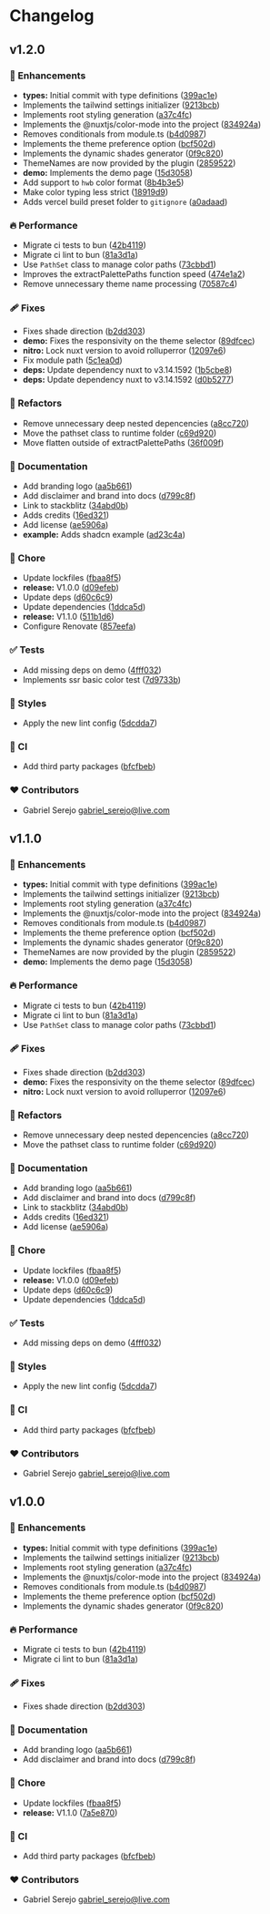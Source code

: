 # Changelog


## v1.2.0


### 🚀 Enhancements

- **types:** Initial commit with type definitions ([399ac1e](https://github.com/TutorFx/nuxt-palette/commit/399ac1e))
- Implements the tailwind settings initializer ([9213bcb](https://github.com/TutorFx/nuxt-palette/commit/9213bcb))
- Implements root styling generation ([a37c4fc](https://github.com/TutorFx/nuxt-palette/commit/a37c4fc))
- Implements the @nuxtjs/color-mode into the project ([834924a](https://github.com/TutorFx/nuxt-palette/commit/834924a))
- Removes conditionals from module.ts ([b4d0987](https://github.com/TutorFx/nuxt-palette/commit/b4d0987))
- Implements the theme preference option ([bcf502d](https://github.com/TutorFx/nuxt-palette/commit/bcf502d))
- Implements the dynamic shades generator ([0f9c820](https://github.com/TutorFx/nuxt-palette/commit/0f9c820))
- ThemeNames are now provided by the plugin ([2859522](https://github.com/TutorFx/nuxt-palette/commit/2859522))
- **demo:** Implements the demo page ([15d3058](https://github.com/TutorFx/nuxt-palette/commit/15d3058))
- Add support to `hwb` color format ([8b4b3e5](https://github.com/TutorFx/nuxt-palette/commit/8b4b3e5))
- Make color typing less strict ([18919d9](https://github.com/TutorFx/nuxt-palette/commit/18919d9))
- Adds vercel build preset folder to `gitignore` ([a0adaad](https://github.com/TutorFx/nuxt-palette/commit/a0adaad))

### 🔥 Performance

- Migrate ci tests to bun ([42b4119](https://github.com/TutorFx/nuxt-palette/commit/42b4119))
- Migrate ci lint to bun ([81a3d1a](https://github.com/TutorFx/nuxt-palette/commit/81a3d1a))
- Use `PathSet` class to manage color paths ([73cbbd1](https://github.com/TutorFx/nuxt-palette/commit/73cbbd1))
- Improves the extractPalettePaths function speed ([474e1a2](https://github.com/TutorFx/nuxt-palette/commit/474e1a2))
- Remove unnecessary theme name processing ([70587c4](https://github.com/TutorFx/nuxt-palette/commit/70587c4))

### 🩹 Fixes

- Fixes shade direction ([b2dd303](https://github.com/TutorFx/nuxt-palette/commit/b2dd303))
- **demo:** Fixes the responsivity on the theme selector ([89dfcec](https://github.com/TutorFx/nuxt-palette/commit/89dfcec))
- **nitro:** Lock nuxt version to avoid rolluperror ([12097e6](https://github.com/TutorFx/nuxt-palette/commit/12097e6))
- Fix module path ([5c1ea0d](https://github.com/TutorFx/nuxt-palette/commit/5c1ea0d))
- **deps:** Update dependency nuxt to v3.14.1592 ([1b5cbe8](https://github.com/TutorFx/nuxt-palette/commit/1b5cbe8))
- **deps:** Update dependency nuxt to v3.14.1592 ([d0b5277](https://github.com/TutorFx/nuxt-palette/commit/d0b5277))

### 💅 Refactors

- Remove unnecessary deep nested depencencies ([a8cc720](https://github.com/TutorFx/nuxt-palette/commit/a8cc720))
- Move the pathset class to runtime folder ([c69d920](https://github.com/TutorFx/nuxt-palette/commit/c69d920))
- Move flatten outside of extractPalettePaths ([36f009f](https://github.com/TutorFx/nuxt-palette/commit/36f009f))

### 📖 Documentation

- Add branding logo ([aa5b661](https://github.com/TutorFx/nuxt-palette/commit/aa5b661))
- Add disclaimer and brand into docs ([d799c8f](https://github.com/TutorFx/nuxt-palette/commit/d799c8f))
- Link to stackblitz ([34abd0b](https://github.com/TutorFx/nuxt-palette/commit/34abd0b))
- Adds credits ([16ed321](https://github.com/TutorFx/nuxt-palette/commit/16ed321))
- Add license ([ae5906a](https://github.com/TutorFx/nuxt-palette/commit/ae5906a))
- **example:** Adds shadcn example ([ad23c4a](https://github.com/TutorFx/nuxt-palette/commit/ad23c4a))

### 🏡 Chore

- Update lockfiles ([fbaa8f5](https://github.com/TutorFx/nuxt-palette/commit/fbaa8f5))
- **release:** V1.0.0 ([d09efeb](https://github.com/TutorFx/nuxt-palette/commit/d09efeb))
- Update deps ([d60c6c9](https://github.com/TutorFx/nuxt-palette/commit/d60c6c9))
- Update dependencies ([1ddca5d](https://github.com/TutorFx/nuxt-palette/commit/1ddca5d))
- **release:** V1.1.0 ([511b1d6](https://github.com/TutorFx/nuxt-palette/commit/511b1d6))
- Configure Renovate ([857eefa](https://github.com/TutorFx/nuxt-palette/commit/857eefa))

### ✅ Tests

- Add missing deps on demo ([4fff032](https://github.com/TutorFx/nuxt-palette/commit/4fff032))
- Implements ssr basic color test ([7d9733b](https://github.com/TutorFx/nuxt-palette/commit/7d9733b))

### 🎨 Styles

- Apply the new lint config ([5dcdda7](https://github.com/TutorFx/nuxt-palette/commit/5dcdda7))

### 🤖 CI

- Add third party packages ([bfcfbeb](https://github.com/TutorFx/nuxt-palette/commit/bfcfbeb))

### ❤️ Contributors

- Gabriel Serejo <gabriel_serejo@live.com>

## v1.1.0


### 🚀 Enhancements

- **types:** Initial commit with type definitions ([399ac1e](https://github.com/TutorFx/nuxt-palette/commit/399ac1e))
- Implements the tailwind settings initializer ([9213bcb](https://github.com/TutorFx/nuxt-palette/commit/9213bcb))
- Implements root styling generation ([a37c4fc](https://github.com/TutorFx/nuxt-palette/commit/a37c4fc))
- Implements the @nuxtjs/color-mode into the project ([834924a](https://github.com/TutorFx/nuxt-palette/commit/834924a))
- Removes conditionals from module.ts ([b4d0987](https://github.com/TutorFx/nuxt-palette/commit/b4d0987))
- Implements the theme preference option ([bcf502d](https://github.com/TutorFx/nuxt-palette/commit/bcf502d))
- Implements the dynamic shades generator ([0f9c820](https://github.com/TutorFx/nuxt-palette/commit/0f9c820))
- ThemeNames are now provided by the plugin ([2859522](https://github.com/TutorFx/nuxt-palette/commit/2859522))
- **demo:** Implements the demo page ([15d3058](https://github.com/TutorFx/nuxt-palette/commit/15d3058))

### 🔥 Performance

- Migrate ci tests to bun ([42b4119](https://github.com/TutorFx/nuxt-palette/commit/42b4119))
- Migrate ci lint to bun ([81a3d1a](https://github.com/TutorFx/nuxt-palette/commit/81a3d1a))
- Use `PathSet` class to manage color paths ([73cbbd1](https://github.com/TutorFx/nuxt-palette/commit/73cbbd1))

### 🩹 Fixes

- Fixes shade direction ([b2dd303](https://github.com/TutorFx/nuxt-palette/commit/b2dd303))
- **demo:** Fixes the responsivity on the theme selector ([89dfcec](https://github.com/TutorFx/nuxt-palette/commit/89dfcec))
- **nitro:** Lock nuxt version to avoid rolluperror ([12097e6](https://github.com/TutorFx/nuxt-palette/commit/12097e6))

### 💅 Refactors

- Remove unnecessary deep nested depencencies ([a8cc720](https://github.com/TutorFx/nuxt-palette/commit/a8cc720))
- Move the pathset class to runtime folder ([c69d920](https://github.com/TutorFx/nuxt-palette/commit/c69d920))

### 📖 Documentation

- Add branding logo ([aa5b661](https://github.com/TutorFx/nuxt-palette/commit/aa5b661))
- Add disclaimer and brand into docs ([d799c8f](https://github.com/TutorFx/nuxt-palette/commit/d799c8f))
- Link to stackblitz ([34abd0b](https://github.com/TutorFx/nuxt-palette/commit/34abd0b))
- Adds credits ([16ed321](https://github.com/TutorFx/nuxt-palette/commit/16ed321))
- Add license ([ae5906a](https://github.com/TutorFx/nuxt-palette/commit/ae5906a))

### 🏡 Chore

- Update lockfiles ([fbaa8f5](https://github.com/TutorFx/nuxt-palette/commit/fbaa8f5))
- **release:** V1.0.0 ([d09efeb](https://github.com/TutorFx/nuxt-palette/commit/d09efeb))
- Update deps ([d60c6c9](https://github.com/TutorFx/nuxt-palette/commit/d60c6c9))
- Update dependencies ([1ddca5d](https://github.com/TutorFx/nuxt-palette/commit/1ddca5d))

### ✅ Tests

- Add missing deps on demo ([4fff032](https://github.com/TutorFx/nuxt-palette/commit/4fff032))

### 🎨 Styles

- Apply the new lint config ([5dcdda7](https://github.com/TutorFx/nuxt-palette/commit/5dcdda7))

### 🤖 CI

- Add third party packages ([bfcfbeb](https://github.com/TutorFx/nuxt-palette/commit/bfcfbeb))

### ❤️ Contributors

- Gabriel Serejo <gabriel_serejo@live.com>

## v1.0.0


### 🚀 Enhancements

- **types:** Initial commit with type definitions ([399ac1e](https://github.com/TutorFx/nuxt-palette/commit/399ac1e))
- Implements the tailwind settings initializer ([9213bcb](https://github.com/TutorFx/nuxt-palette/commit/9213bcb))
- Implements root styling generation ([a37c4fc](https://github.com/TutorFx/nuxt-palette/commit/a37c4fc))
- Implements the @nuxtjs/color-mode into the project ([834924a](https://github.com/TutorFx/nuxt-palette/commit/834924a))
- Removes conditionals from module.ts ([b4d0987](https://github.com/TutorFx/nuxt-palette/commit/b4d0987))
- Implements the theme preference option ([bcf502d](https://github.com/TutorFx/nuxt-palette/commit/bcf502d))
- Implements the dynamic shades generator ([0f9c820](https://github.com/TutorFx/nuxt-palette/commit/0f9c820))

### 🔥 Performance

- Migrate ci tests to bun ([42b4119](https://github.com/TutorFx/nuxt-palette/commit/42b4119))
- Migrate ci lint to bun ([81a3d1a](https://github.com/TutorFx/nuxt-palette/commit/81a3d1a))

### 🩹 Fixes

- Fixes shade direction ([b2dd303](https://github.com/TutorFx/nuxt-palette/commit/b2dd303))

### 📖 Documentation

- Add branding logo ([aa5b661](https://github.com/TutorFx/nuxt-palette/commit/aa5b661))
- Add disclaimer and brand into docs ([d799c8f](https://github.com/TutorFx/nuxt-palette/commit/d799c8f))

### 🏡 Chore

- Update lockfiles ([fbaa8f5](https://github.com/TutorFx/nuxt-palette/commit/fbaa8f5))
- **release:** V1.1.0 ([7a5e870](https://github.com/TutorFx/nuxt-palette/commit/7a5e870))

### 🤖 CI

- Add third party packages ([bfcfbeb](https://github.com/TutorFx/nuxt-palette/commit/bfcfbeb))

### ❤️ Contributors

- Gabriel Serejo <gabriel_serejo@live.com>
